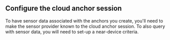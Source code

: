 ## Configure the cloud anchor session

To have sensor data associated with the anchors you create, you'll need to make the sensor provider known to the cloud anchor session. To also query with sensor data, you will need to set-up a near-device criteria.